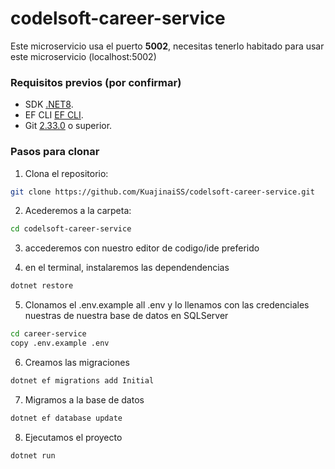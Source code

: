 ﻿# codelsoft-career-service
Este microservicio usa el puerto **5002**, necesitas tenerlo habitado para usar este microservicio (localhost:5002)
### Requisitos previos (por confirmar)

- SDK [.NET8](https://dotnet.microsoft.com/es-es/download/dotnet/8.0).
- EF CLI [EF CLI](https://www.nuget.org/packages/dotnet-ef/).
- Git [2.33.0](https://git-scm.com/downloads) o superior.

### Pasos para clonar

1. Clona el repositorio:
```bash
git clone https://github.com/KuajinaiSS/codelsoft-career-service.git
```

2. Acederemos a la carpeta:
```bash
cd codelsoft-career-service
```

3. accederemos con nuestro editor de codigo/ide preferido

4. en el terminal, instalaremos las dependendencias
```bash
dotnet restore
```

5. Clonamos el .env.example all .env y lo llenamos con las credenciales nuestras de nuestra base de datos en SQLServer
```bash
cd career-service
copy .env.example .env
```

6. Creamos las migraciones 
```bash
dotnet ef migrations add Initial
```

7. Migramos a la base de datos
```bash
dotnet ef database update
```

8. Ejecutamos el proyecto
```bash
dotnet run
```


